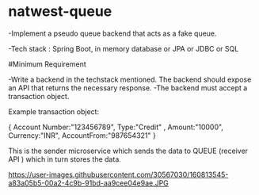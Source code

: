 # natwest-queue

-Implement a pseudo queue backend that acts as a fake queue.

-Tech stack : Spring Boot, in memory database or JPA or JDBC or SQL

#Minimum Requirement

-Write a backend in the techstack mentioned. The backend should expose an API that returns the necessary response. -The backend must accept a transaction object.

Example transaction object:

{ 
  Account Number:"123456789", 
  Type:"Credit" ,
  Amount:"10000",
  Currency:"INR",
  AccountFrom:"987654321" 
}


This is the sender microservice which sends the data to QUEUE (receiver API ) which in turn stores the data.

https://user-images.githubusercontent.com/30567030/160813545-a83a05b5-00a2-4c9b-91bd-aa9cee04e9ae.JPG
